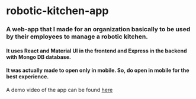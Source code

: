 # robotic-kitchen-app
### A web-app that I made for an organization basically to be used by their employees to manage a robotic kitchen.

#### It uses React and Material UI in the frontend and Express in the backend with Mongo DB database.

#### It was actually made to open only in mobile. So, do open in mobile for the best experience.

A demo video of the app can be found [here](https://youtu.be/1pkYROfJNJg)
